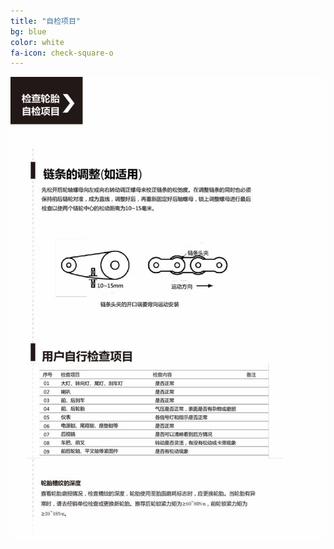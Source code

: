 ```yaml
---
title: "自检项目"
bg: blue
color: white
fa-icon: check-square-o
---
```


![image tooltip here](/img/images/7_01.jpg)